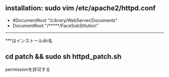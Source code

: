 installation:
 sudo vim /etc/apache2/httpd.conf
  ------------
  + #DocumentRoot "/Library/WebServer/Documents"
  + DocumentRoot "/*****/FaceSubStitution"
  ------------
  ***はインストールdir名

 cd patch && sudo sh httpd_patch.sh
  ------------
   permissionを許可する

